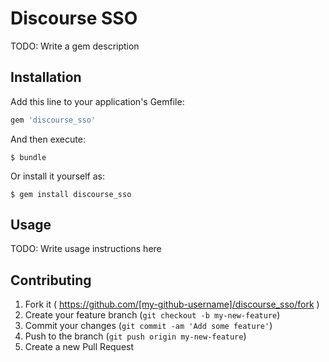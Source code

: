 # Discourse SSO

TODO: Write a gem description

## Installation

Add this line to your application's Gemfile:

```ruby
gem 'discourse_sso'
```

And then execute:

    $ bundle

Or install it yourself as:

    $ gem install discourse_sso

## Usage

TODO: Write usage instructions here

## Contributing

1. Fork it ( https://github.com/[my-github-username]/discourse_sso/fork )
2. Create your feature branch (`git checkout -b my-new-feature`)
3. Commit your changes (`git commit -am 'Add some feature'`)
4. Push to the branch (`git push origin my-new-feature`)
5. Create a new Pull Request
